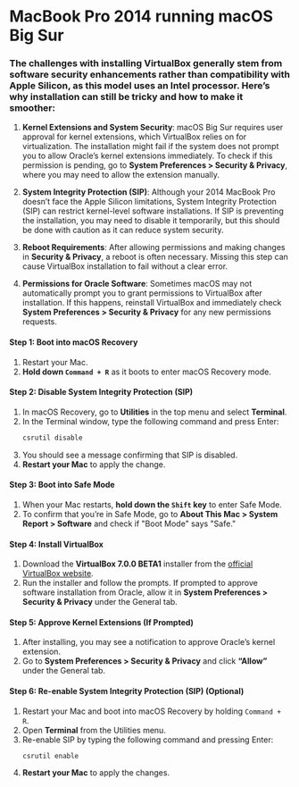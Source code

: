 # MacBook Pro 2014 running macOS Big Sur 

### The challenges with installing VirtualBox generally stem from software security enhancements rather than compatibility with Apple Silicon, as this model uses an Intel processor. Here’s why installation can still be tricky and how to make it smoother:

1. **Kernel Extensions and System Security**: macOS Big Sur requires user approval for kernel extensions, which VirtualBox relies on for virtualization. The installation might fail if the system does not prompt you to allow Oracle’s kernel extensions immediately. To check if this permission is pending, go to **System Preferences > Security & Privacy**, where you may need to allow the extension manually.

2. **System Integrity Protection (SIP)**: Although your 2014 MacBook Pro doesn’t face the Apple Silicon limitations, System Integrity Protection (SIP) can restrict kernel-level software installations. If SIP is preventing the installation, you may need to disable it temporarily, but this should be done with caution as it can reduce system security.

3. **Reboot Requirements**: After allowing permissions and making changes in **Security & Privacy**, a reboot is often necessary. Missing this step can cause VirtualBox installation to fail without a clear error.

4. **Permissions for Oracle Software**: Sometimes macOS may not automatically prompt you to grant permissions to VirtualBox after installation. If this happens, reinstall VirtualBox and immediately check **System Preferences > Security & Privacy** for any new permissions requests.



#### Step 1: Boot into macOS Recovery
1. Restart your Mac.
2. **Hold down `Command + R`** as it boots to enter macOS Recovery mode.

#### Step 2: Disable System Integrity Protection (SIP)
1. In macOS Recovery, go to **Utilities** in the top menu and select **Terminal**.
2. In the Terminal window, type the following command and press Enter:
   ```bash
   csrutil disable
   ```
3. You should see a message confirming that SIP is disabled.
4. **Restart your Mac** to apply the change.

#### Step 3: Boot into Safe Mode
1. When your Mac restarts, **hold down the `Shift` key** to enter Safe Mode.
2. To confirm that you’re in Safe Mode, go to **About This Mac > System Report > Software** and check if "Boot Mode" says "Safe."

#### Step 4: Install VirtualBox
1. Download the **VirtualBox 7.0.0 BETA1** installer from the [official VirtualBox website](https://download.virtualbox.org/virtualbox/7.0.0_BETA1/).
2. Run the installer and follow the prompts. If prompted to approve software installation from Oracle, allow it in **System Preferences > Security & Privacy** under the General tab.

#### Step 5: Approve Kernel Extensions (If Prompted)
1. After installing, you may see a notification to approve Oracle’s kernel extension.
2. Go to **System Preferences > Security & Privacy** and click **“Allow”** under the General tab.

#### Step 6: Re-enable System Integrity Protection (SIP) (Optional)
1. Restart your Mac and boot into macOS Recovery by holding `Command + R`.
2. Open **Terminal** from the Utilities menu.
3. Re-enable SIP by typing the following command and pressing Enter:
   ```bash
   csrutil enable
   ```
4. **Restart your Mac** to apply the changes.



